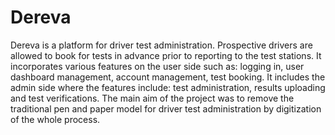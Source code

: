 # Dereva
Dereva is a platform for driver test administration.
Prospective drivers are allowed to book for tests in advance prior to reporting to the test stations.
It incorporates various features on the user side such as:
logging in, user dashboard management, account management, test booking.
It includes the admin side where the features include:
test administration, results  uploading and test verifications.
The main aim of the project was to remove the traditional pen and paper 
model for driver test administration by digitization of the whole process.
